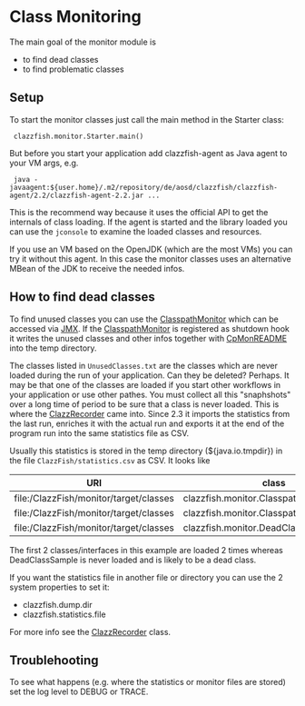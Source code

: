 # Class Monitoring


The main goal of the monitor module is

* to find dead classes
* to find problematic classes


## Setup

To start the monitor classes just call the main method in the Starter class:

     clazzfish.monitor.Starter.main()

But before you start your application add clazzfish-agent as Java agent to your VM args, e.g.

     java -javaagent:${user.home}/.m2/repository/de/aosd/clazzfish/clazzfish-agent/2.2/clazzfish-agent-2.2.jar ...

This is the recommend way because it uses the official API to get the internals of class loading.
If the agent is started and the library loaded you can use the `jconsole` to examine the loaded classes and resources.

If you use an VM based on the OpenJDK (which are the most VMs) you can try it without this agent.
In this case the monitor classes uses an alternative MBean of the JDK to receive the needed infos.



## How to find dead classes

To find unused classes you can use the [ClasspathMonitor](src/main/java/clazzfish/monitor/ClasspathMonitor.java) which can be accessed via [JMX](https://en.wikipedia.org/wiki/Java_Management_Extensions).
If the [ClasspathMonitor](src/main/java/clazzfish/monitor/ClasspathMonitor.java) is registered as shutdown hook it writes the unused classes and other infos together with [CpMonREADME](src/main/resources/clazzfish/monitor/CpMonREADME.txt) into the temp directory.

The classes listed in `UnusedClasses.txt` are the classes which are never loaded during the run of your application.
Can they be deleted?
Perhaps.
It may be that one of the classes are loaded if you start other workflows in your application or use other pathes.
You must collect all this "snaphshots" over a long time of period to be sure that a class is never loaded.
This is where the [ClazzRecorder](src/main/java/clazzfish/monitor/rec/ClazzRecorder.java) came into.
Since 2.3 it imports the statistics from the last run, enriches it with the actual run and exports it at the end of the program run into the same statistics file as CSV.

Usually this statistics is stored in the temp directory (${java.io.tmpdir}) in the file `ClazzFish/statistics.csv` as CSV. It looks like

| URI                                    | class                                   | count |
|----------------------------------------|-----------------------------------------|-------|
| file:/ClazzFish/monitor/target/classes | clazzfish.monitor.ClasspathMonitor      | 2     |
| file:/ClazzFish/monitor/target/classes | clazzfish.monitor.ClasspathMonitorMBean | 2     | 
| file:/ClazzFish/monitor/target/classes | clazzfish.monitor.DeadClassSample       | 0     |

The first 2 classes/interfaces in this example are loaded 2 times whereas DeadClassSample is never loaded and is likely to be a dead class.

If you want the statistics file in another file or directory you can use the 2 system properties to set it:

* clazzfish.dump.dir
* clazzfish.statistics.file

For more info see the [ClazzRecorder](src/main/java/clazzfish/monitor/rec/ClazzRecorder.java) class.


## Troublehooting

To see what happens (e.g. where the statistics or monitor files are stored) set the log level to DEBUG or TRACE.
